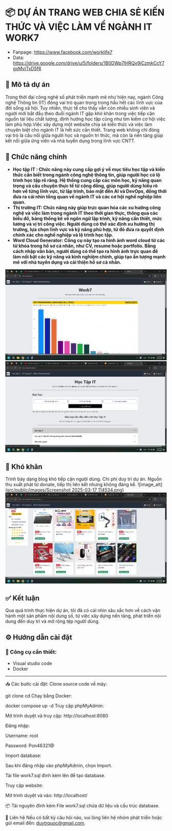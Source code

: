 # 📦 DỰ ÁN TRANG WEB CHIA SẺ KIẾN THỨC VÀ VIỆC LÀM VỀ NGÀNH IT WORK7
- Fanpage: https://www.facebook.com/worklife7
- Data: https://drive.google.com/drive/u/5/folders/1B0DWp7IHRQv9iCzmkCcY7gxMviTxD5f6

## 🚀 Mô tả dự án

Trong thời đại công nghệ số phát triển mạnh mẽ như hiện nay, ngành Công nghệ Thông tin (IT) đóng vai trò quan trọng trong hầu hết các lĩnh vực của đời sống xã hội. Tuy nhiên, thực tế cho thấy vẫn còn nhiều sinh viên và người mới bắt đầu theo đuổi ngành IT gặp khó khăn trong việc tiếp cận nguồn tài liệu chất lượng, định hướng học tập cũng như tìm kiếm cơ hội việc làm phù hợp.Việc xây dựng một website chia sẻ kiến thức và việc làm chuyên biệt cho ngành IT là hết sức cần thiết. Trang web không chỉ đóng vai trò là cầu nối giữa người học và nguồn tri thức, mà còn là nền tảng giúp kết nối giữa ứng viên và nhà tuyển dụng trong lĩnh vực CNTT.

## 👤 Chức năng chính

- **Học tập IT : Chức năng này cung cấp gợi ý về mục tiêu học tập và kiến thức cần biết trong ngành công nghệ thông tin, giúp người học có lộ trình học tập rõ ràng. Hệ thống cung cấp các môn học, kỹ năng quan trọng và câu chuyện thực tế từ cộng đồng, giúp người dùng hiểu rõ hơn về từng lĩnh vực, từ lập trình, bảo mật đến AI và DevOps, đồng thời đưa ra cái nhìn tổng quan về ngành IT và các cơ hội nghề nghiệp liên quan.**
- **Thị trường IT: Chức năng này giúp trực quan hóa các xu hướng công nghệ và việc làm trong ngành IT theo thời gian thực, thông qua các biểu đồ, bảng thống kê về ngôn ngữ lập trình, kỹ năng cần thiết, mức lương và vị trí công việc. Người dùng có thể xác định xu hướng thị trường, lựa chọn lĩnh vực và kỹ năng phù hợp, từ đó đưa ra quyết định chính xác cho nghề nghiệp và lộ trình học tập.**
- **Word Cloud Generator: Công cụ này tạo ra hình ảnh word cloud từ các từ khóa trong hồ sơ cá nhân, như CV, resume hoặc portfolio. Bằng cách nhập văn bản, người dùng có thể tạo ra hình ảnh trực quan để làm nổi bật các kỹ năng và kinh nghiệm chính, giúp tạo ấn tượng mạnh mẽ với nhà tuyển dụng và cải thiện hồ sơ cá nhân.**

![src/public/images/Screenshot 2025-03-17 114500.png](https://github.com/Duy-Pon7/work7/blob/7658d2e87adfccbe654fef812b5b1cab292f344b/src/public/images/Screenshot%202025-03-17%20114500.png)
![src/public/images/Screenshot 2025-03-17 114520.png](https://github.com/Duy-Pon7/work7/blob/7658d2e87adfccbe654fef812b5b1cab292f344b/src/public/images/Screenshot%202025-03-17%20114520.png)
## 🧱 Khó khăn
Trình bày dạng blog khó tiếp cận người dùng.
Chi phí duy trì dự án.
Nguồn thu xuất phát từ donate, tiếp thị liên kết nhưng không đáng kể.
![image_alt]([src/public/images/Screenshot 2025-03-17 114534.png](https://github.com/Duy-Pon7/work7/blob/7658d2e87adfccbe654fef812b5b1cab292f344b/src/public/images/Screenshot%202025-03-17%20114534.png))
![src/public/images/Screenshot 2025-03-17 114534.png](https://github.com/Duy-Pon7/work7/blob/7658d2e87adfccbe654fef812b5b1cab292f344b/src/public/images/Screenshot%202025-03-17%20114534.png)
## ✅ Kết luận
Qua quá trình thực hiện dự án, tôi đã có cái nhìn sâu sắc hơn về cách vận hành một sản phẩm nội dung số, từ việc xây dựng nền tảng, phát triển nội dung đến duy trì và mở rộng tệp người dùng.

## ⚙️ Hướng dẫn cài đặt

### 🔧 Công cụ cần thiết:

- Visual studio code
- Docker

---

📥 Các bước cài đặt:
Clone source code về máy:

git clone <link-github-cua-ban>
cd <ten-thu-muc-du-an>
Chạy bằng Docker:

docker compose up -d
Truy cập phpMyAdmin:

Mở trình duyệt và truy cập: http://localhost:8080

Đăng nhập:

Username: root

Password: Pon46321@

Import database:

Sau khi đăng nhập vào phpMyAdmin, chọn Import.

Tải file work7.sql đính kèm lên để tạo database.

Truy cập website:

Mở trình duyệt và vào: http://localhost/

📦 Tài nguyên đính kèm
File work7.sql chứa dữ liệu và cấu trúc database.

📧 Liên hệ
Nếu có bất kỳ câu hỏi nào, vui lòng liên hệ nhóm phát triển hoặc gửi email đến: duytrquoc@gmail.com.

